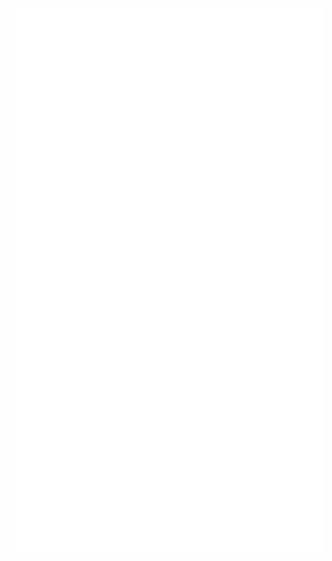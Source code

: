 <p align="center">
  <img src="https://raw.githubusercontent.com/michmazbout/metrics/refs/heads/master/github-metrics.svg" alt="Metrics" width="600">
</p>
